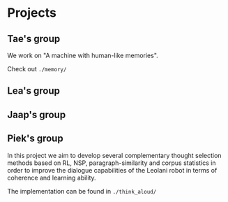 # Projects

## Tae's group

We work on "A machine with human-like memories".

Check out `./memory/`

## Lea's group

## Jaap's group

## Piek's group

In this project we aim to develop several complementary thought selection methods based on RL, NSP, paragraph-similarity and corpus statistics in order to improve the dialogue capabilities of the Leolani robot in terms of coherence and learning ability.

The implementation can be found in `./think_aloud/`
